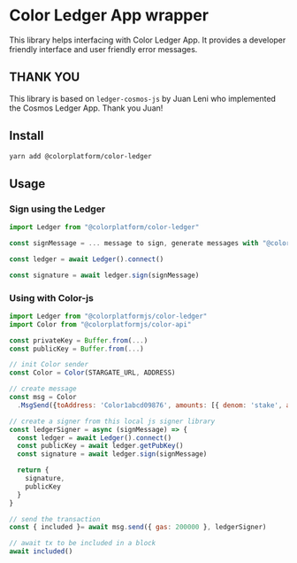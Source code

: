 # Color Ledger App wrapper

This library helps interfacing with Color Ledger App. It provides a developer friendly interface and user friendly error messages.

## THANK YOU

This library is based on `ledger-cosmos-js` by Juan Leni who implemented the Cosmos Ledger App. Thank you Juan!

## Install

```bash
yarn add @colorplatform/color-ledger
```

## Usage

### Sign using the Ledger

```js
import Ledger from "@colorplatform/color-ledger"

const signMessage = ... message to sign, generate messages with "@colorplatformjs/color-api"

const ledger = await Ledger().connect()

const signature = await ledger.sign(signMessage)
```

### Using with Color-js

```js
import Ledger from "@colorplatformjs/color-ledger"
import Color from "@colorplatformjs/color-api"

const privateKey = Buffer.from(...)
const publicKey = Buffer.from(...)

// init Color sender
const Color = Color(STARGATE_URL, ADDRESS)

// create message
const msg = Color
  .MsgSend({toAddress: 'Color1abcd09876', amounts: [{ denom: 'stake', amount: 10 }})

// create a signer from this local js signer library
const ledgerSigner = async (signMessage) => {
  const ledger = await Ledger().connect()
  const publicKey = await ledger.getPubKey()
  const signature = await ledger.sign(signMessage)

  return {
    signature,
    publicKey
  }
}

// send the transaction
const { included }= await msg.send({ gas: 200000 }, ledgerSigner)

// await tx to be included in a block
await included()
```